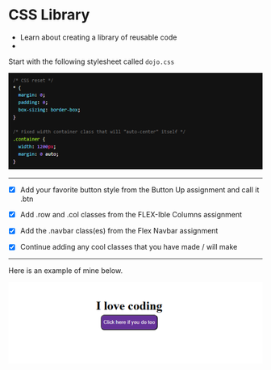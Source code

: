 # CSS Library

- Learn about creating a library of reusable code
- 
Start with the following stylesheet called `dojo.css`

![alt text](image.png)

<hr/>

- [x] Add your favorite button style from the Button Up assignment and call it .btn

- [x] Add .row and .col classes from the FLEX-Ible Columns assignment

- [x] Add the .navbar class(es) from the Flex Navbar assignment

- [x] Continue adding any cool classes that you have made / will make

<hr/>

Here is an example of mine below. 

![alt text](image-1.png)

